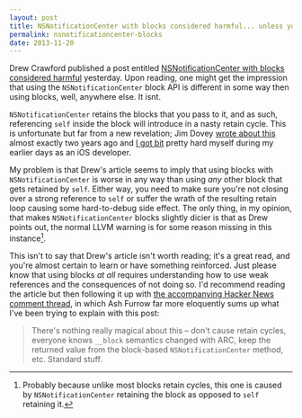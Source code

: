 ```yaml
---
layout: post
title: NSNotificationCenter with blocks considered harmful... unless you use weak references, then it's fine
permalink: nsnotificationcenter-blocks
date: 2013-11-20
---
```


Drew Crawford published a post entitled [NSNotificationCenter with blocks considered harmful](http://sealedabstract.com/code/nsnotificationcenter-with-blocks-considered-harmful/) yesterday. Upon reading, one might get the impression that using the `NSNotificationCenter` block API is different in some way then using blocks, well, anywhere else. It isnt.

`NSNotificationCenter` retains the blocks that you pass to it, and as such, referencing `self` inside the block will introduce in a nasty retain cycle. This is unfortunate but far from a new revelation; Jim Dovey [wrote about this](http://tumblr.alanquatermain.me/post/1686415314/an-nsnotification-blocks-gotcha) almost exactly two years ago and [I got bit](http://bryan.io/post/4766732327/nsnotifications-and-blocks) pretty hard myself during my earlier days as an iOS developer.

My problem is that Drew's article seems to imply that using blocks with `NSNotificationCenter` is worse in any way than using *any* other block that gets retained by `self`. Either way, you need to make sure you're not closing over a strong reference to `self` or suffer the wrath of the resulting retain loop causing some hard-to-debug side effect. The only thing, in my opinion, that makes `NSNotificationCenter` blocks slightly dicier is that as Drew points out, the normal LLVM warning is for some reason missing in this instance[^1].

This isn't to say that Drew's article isn't worth reading; it's a great read, and you're almost certain to learn or have something reinforced. Just please know that using blocks *at all* requires understanding how to use weak references and the consequences of not doing so. I'd recommend reading the article but then following it up with [the accompanying Hacker News comment thread](https://news.ycombinator.com/item?id=6767386), in which Ash Furrow far more eloquently sums up what I've been trying to explain with this post:

> There's nothing really magical about this – don't cause retain cycles, everyone knows `__block` semantics changed with ARC, keep the returned value from the block-based `NSNotificationCenter` method, etc. Standard stuff.

[^1]: Probably because unlike most blocks retain cycles, this one is caused by `NSNotificationCenter` retaining the block as opposed to `self` retaining it.
